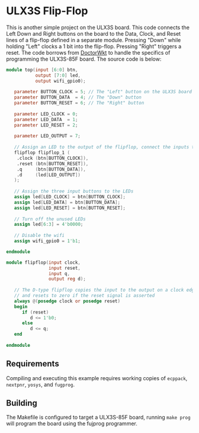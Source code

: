 # ULX3S Flip-Flop

This is another simple project on the ULX3S board. This code connects the Left Down and Right buttons on the board to the Data, Clock, and Reset lines of a flip-flop defined in a separate module. Pressing "Down" while holding "Left" clocks a 1 bit into the flip-flop. Pressing "Right" triggers a reset. The code borrows from [DoctorWkt](https://github.com/DoctorWkt) to handle the specifics of programming the ULX3S-85F board. The source code is below:

```verilog
module top(input [6:0] btn,
           output [7:0] led,
           output wifi_gpio0);
              
   parameter BUTTON_CLOCK = 5; // The "Left" button on the ULX3S board
   parameter BUTTON_DATA  = 4; // The "Down" button
   parameter BUTTON_RESET = 6; // The "Right" button
   
   parameter LED_CLOCK = 0;
   parameter LED_DATA  = 1;
   parameter LED_RESET = 2;
   
   parameter LED_OUTPUT = 7;
   
   // Assign an LED to the output of the flipflop, connect the inputs to the buttons
   flipflop flipflop_1 (
   	.clock (btn[BUTTON_CLOCK]),
   	.reset (btn[BUTTON_RESET]),
   	.q     (btn[BUTTON_DATA]),
   	.d     (led[LED_OUTPUT])
   );
   
   // Assign the three input buttons to the LEDs   
   assign led[LED_CLOCK] = btn[BUTTON_CLOCK];
   assign led[LED_DATA] = btn[BUTTON_DATA];
   assign led[LED_RESET] = btn[BUTTON_RESET];
   
   // Turn off the unused LEDs
   assign led[6:3] = 4'b0000;
   
   // Disable the wifi
   assign wifi_gpio0 = 1'b1;

endmodule

module flipflop(input clock,
                input reset,
                input q,
                output reg d);
      
   // The D-type flipflop copies the input to the output on a clock edge
   // and resets to zero if the reset signal is asserted
   always @(posedge clock or posedge reset)
   begin
      if (reset)
         d <= 1'b0;
      else
         d <= q;
   end
   
endmodule
```



## Requirements

Compiling and executing this example requires working copies of `ecppack`, `nextpnr`, `yosys`, and `fugprog`.

## Building

The Makefile is configured to target a ULX3S-85F board, running `make prog` will program the board using the fujprog programmer.